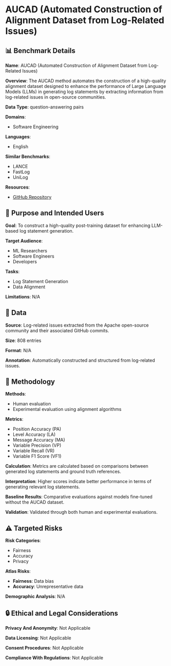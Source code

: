 # AUCAD (Automated Construction of Alignment Dataset from Log-Related Issues)

## 📊 Benchmark Details

**Name**: AUCAD (Automated Construction of Alignment Dataset from Log-Related Issues)

**Overview**: The AUCAD method automates the construction of a high-quality alignment dataset designed to enhance the performance of Large Language Models (LLMs) in generating log statements by extracting information from log-related issues in open-source communities.

**Data Type**: question-answering pairs

**Domains**:
- Software Engineering

**Languages**:
- English

**Similar Benchmarks**:
- LANCE
- FastLog
- UniLog

**Resources**:
- [GitHub Repository](https://github.com/aiopsplus/AucadLog)

## 🎯 Purpose and Intended Users

**Goal**: To construct a high-quality post-training dataset for enhancing LLM-based log statement generation.

**Target Audience**:
- ML Researchers
- Software Engineers
- Developers

**Tasks**:
- Log Statement Generation
- Data Alignment

**Limitations**: N/A

## 💾 Data

**Source**: Log-related issues extracted from the Apache open-source community and their associated GitHub commits.

**Size**: 808 entries

**Format**: N/A

**Annotation**: Automatically constructed and structured from log-related issues.

## 🔬 Methodology

**Methods**:
- Human evaluation
- Experimental evaluation using alignment algorithms

**Metrics**:
- Position Accuracy (PA)
- Level Accuracy (LA)
- Message Accuracy (MA)
- Variable Precision (VP)
- Variable Recall (VR)
- Variable F1 Score (VF1)

**Calculation**: Metrics are calculated based on comparisons between generated log statements and ground truth references.

**Interpretation**: Higher scores indicate better performance in terms of generating relevant log statements.

**Baseline Results**: Comparative evaluations against models fine-tuned without the AUCAD dataset.

**Validation**: Validated through both human and experimental evaluations.

## ⚠️ Targeted Risks

**Risk Categories**:
- Fairness
- Accuracy
- Privacy

**Atlas Risks**:
- **Fairness**: Data bias
- **Accuracy**: Unrepresentative data

**Demographic Analysis**: N/A

## 🔒 Ethical and Legal Considerations

**Privacy And Anonymity**: Not Applicable

**Data Licensing**: Not Applicable

**Consent Procedures**: Not Applicable

**Compliance With Regulations**: Not Applicable
